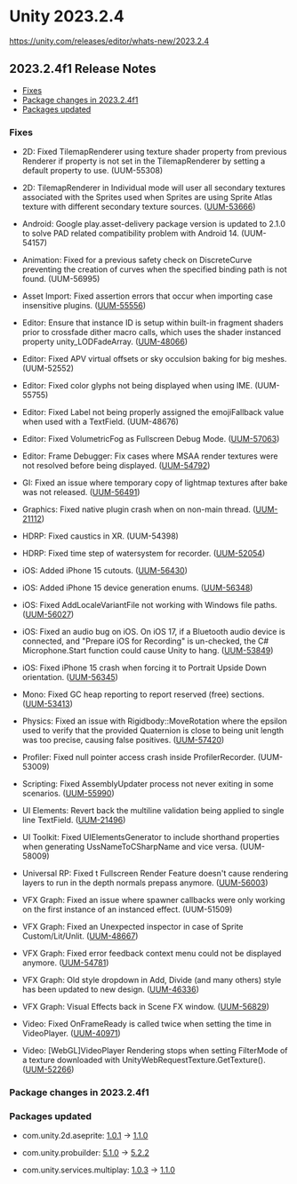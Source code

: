 # Unity 2023.2.4

https://unity.com/releases/editor/whats-new/2023.2.4

## 2023.2.4f1 Release Notes

- [Fixes](#fixes)
- [Package changes in 2023.2.4f1](#package-changes-in-202324f1)
- [Packages updated](#packages-updated)


### Fixes

*   2D: Fixed TilemapRenderer using texture shader property from previous Renderer if property is not set in the TilemapRenderer by setting a default property to use. (UUM-55308)
    
*   2D: TilemapRenderer in Individual mode will user all secondary textures associated with the Sprites used when Sprites are using Sprite Atlas texture with different secondary texture sources. ([UUM-53666](https://issuetracker.unity3d.com/issues/secondary-textures-appear-white-when-sampling-them-from-the-sprite-atlas-in-tilemaps-in-a-shader))
    
*   Android: Google play.asset-delivery package version is updated to 2.1.0 to solve PAD related compatibility problem with Android 14. (UUM-54157)
    
*   Animation: Fixed for a previous safety check on DiscreteCurve preventing the creation of curves when the specified binding path is not found. (UUM-56995)
    
*   Asset Import: Fixed assertion errors that occur when importing case insensitive plugins. ([UUM-55556](https://issuetracker.unity3d.com/issues/2-assertion-errors-are-logged-in-the-console-when-importing-the-users-project-with-a-plugin-to-a-newly-created-one))
    
*   Editor: Ensure that instance ID is setup within built-in fragment shaders prior to crossfade dither macro calls, which uses the shader instanced property unity\_LODFadeArray. ([UUM-48066](https://issuetracker.unity3d.com/issues/lodgroup-cross-fade-fade-mode-causes-flickering-when-gpu-instancing-is-enabled))
    
*   Editor: Fixed APV virtual offsets or sky occulsion baking for big meshes. (UUM-52552)
    
*   Editor: Fixed color glyphs not being displayed when using IME. (UUM-55755)
    
*   Editor: Fixed Label not being properly assigned the emojiFallback value when used with a TextField. (UUM-48676)
    
*   Editor: Fixed VolumetricFog as Fullscreen Debug Mode. ([UUM-57063](https://issuetracker.unity3d.com/issues/errors-are-thrown-when-picking-volumetricfog-as-fullscreen-debug-mode))
    
*   Editor: Frame Debugger: Fix cases where MSAA render textures were not resolved before being displayed. ([UUM-54792](https://issuetracker.unity3d.com/issues/frame-debugger-a-multisampled-texture-being-bound-to-a-non-multisampled-sampler-errors-when-inspecting-depth-texture-with-msaa))
    
*   GI: Fixed an issue where temporary copy of lightmap textures after bake was not released. ([UUM-56491](https://issuetracker.unity3d.com/issues/lightmapping-memory-does-not-deallocate-when-baking-is-completed-1))
    
*   Graphics: Fixed native plugin crash when on non-main thread. ([UUM-21112](https://issuetracker.unity3d.com/issues/crash-on-registerplugin-when-opening-the-project-1))
    
*   HDRP: Fixed caustics in XR. (UUM-54398)
    
*   HDRP: Fixed time step of watersystem for recorder. ([UUM-52054](https://issuetracker.unity3d.com/issues/hdrp-water-discrepancy-in-time-scale-in-water-system-when-using-recorder-at-a-target-framerate-higher-than-actual-framerate))
    
*   iOS: Added iPhone 15 cutouts. ([UUM-56430](https://issuetracker.unity3d.com/issues/ios-cutouts-not-available-for-new-iphone-15-devices))
    
*   iOS: Added iPhone 15 device generation enums. ([UUM-56348](https://issuetracker.unity3d.com/issues/ios-device-generation-enums-are-not-added-for-the-new-iphone-15-devices))
    
*   iOS: Fixed AddLocaleVariantFile not working with Windows file paths. ([UUM-56027](https://issuetracker.unity3d.com/issues/ios-pbxproject-dot-addlocalevariantfile-does-not-apply-pbxpath-dot-fixslashes-on-the-provided-path))
    
*   iOS: Fixed an audio bug on iOS. On iOS 17, if a Bluetooth audio device is connected, and "Prepare iOS for Recording" is un-checked, the C# Microphone.Start function could cause Unity to hang. ([UUM-53849](https://issuetracker.unity3d.com/issues/microphone-dot-start-hangs-on-ios-17-under-certain-conditions))
    
*   iOS: Fixed iPhone 15 crash when forcing it to Portrait Upside Down orientation. ([UUM-56345](https://issuetracker.unity3d.com/issues/ios-forcing-portrait-upside-down-orientation-on-new-iphone-15-devices-crashes-the-app))
    
*   Mono: Fixed GC heap reporting to report reserved (free) sections. ([UUM-53413](https://issuetracker.unity3d.com/issues/memory-profiler-fails-to-enumerate-a-specific-heap-segment))
    
*   Physics: Fixed an issue with Rigidbody::MoveRotation where the epsilon used to verify that the provided Quaternion is close to being unit length was too precise, causing false positives. ([UUM-57420](https://issuetracker.unity3d.com/issues/rotation-quaternions-must-be-unit-length-error-appears-when-multiplying-quaternions))
    
*   Profiler: Fixed null pointer access crash inside ProfilerRecorder. (UUM-53009)
    
*   Scripting: Fixed AssemblyUpdater process not never exiting in some scenarios. ([UUM-55990](https://issuetracker.unity3d.com/issues/dot-net-host-process-remains-indefinitely-when-reimporting-a-3rd-party-package))
    
*   UI Elements: Revert back the multiline validation being applied to single line TextField. ([UUM-21496](https://issuetracker.unity3d.com/issues/singleline-constraint-ignored-on-textfield-when-value-set-in-code-to-string-with-slash-n))
    
*   UI Toolkit: Fixed UIElementsGenerator to include shorthand properties when generating UssNameToCSharpName and vice versa. (UUM-58009)
    
*   Universal RP: Fixed t Fullscreen Render Feature doesn't cause rendering layers to run in the depth normals prepass anymore. ([UUM-56003](https://issuetracker.unity3d.com/issues/rendering-layers-trigger-depthnormalprepass-when-using-decal-and-full-screen-pass-render-features))
    
*   VFX Graph: Fixed an issue where spawner callbacks were only working on the first instance of an instanced effect. (UUM-51509)
    
*   VFX Graph: Fixed an Unexpected inspector in case of Sprite Custom/Lit/Unlit. ([UUM-48667](https://issuetracker.unity3d.com/issues/vfx-graph-sprite-sg-materials-expose-properties-in-the-output-inspector))
    
*   VFX Graph: Fixed error feedback context menu could not be displayed anymore. ([UUM-54781](https://issuetracker.unity3d.com/issues/contextual-menu-windows-wrong-context-menu-is-opened-when-right-clicking-on-error-slash-log-message-in-vfx-graph))
    
*   VFX Graph: Old style dropdown in Add, Divide (and many others) style has been updated to new design. ([UUM-46336](https://issuetracker.unity3d.com/issues/old-style-buttons-are-shown-in-the-nodes-when-using-the-visual-effect-graph))
    
*   VFX Graph: Visual Effects back in Scene FX window. ([UUM-56829](https://issuetracker.unity3d.com/issues/visual-effect-graph-dont-appear-anymore-in-the-scene-view-toggle-panel))
    
*   Video: Fixed OnFrameReady is called twice when setting the time in VideoPlayer. ([UUM-40971](https://issuetracker.unity3d.com/issues/onframeready-is-called-twice-when-setting-the-time-in-videoplayer))
    
*   Video: \[WebGL\]VideoPlayer Rendering stops when setting FilterMode of a texture downloaded with UnityWebRequestTexture.GetTexture(). ([UUM-52266](https://issuetracker.unity3d.com/issues/webgl-videoplayer-rendering-stops-when-setting-filtermode-of-a-texture-downloaded-with-unitywebrequesttexture-dot-gettexture))
    

### Package changes in 2023.2.4f1

### Packages updated

*   com.unity.2d.aseprite: [1.0.1](https://docs.unity3d.com/Packages/com.unity.2d.aseprite@1.0//changelog/CHANGELOG.html) &#x2192; [1.1.0](https://docs.unity3d.com/Packages/com.unity.2d.aseprite@1.1//changelog/CHANGELOG.html)
    
*   com.unity.probuilder: [5.1.0](https://docs.unity3d.com/Packages/com.unity.probuilder@5.1//changelog/CHANGELOG.html) &#x2192; [5.2.2](https://docs.unity3d.com/Packages/com.unity.probuilder@5.2//changelog/CHANGELOG.html)
    
*   com.unity.services.multiplay: [1.0.3](https://docs.unity3d.com/Packages/com.unity.services.multiplay@1.0//changelog/CHANGELOG.html) &#x2192; [1.1.0](https://docs.unity3d.com/Packages/com.unity.services.multiplay@1.1//changelog/CHANGELOG.html)